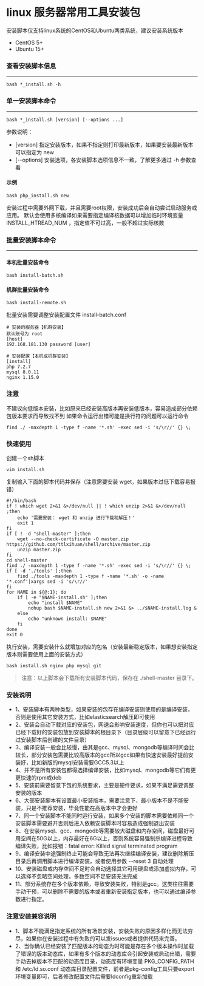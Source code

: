 linux 服务器常用工具安装包
===============

安装脚本仅支持linux系统的CentOS和Ubuntu两类系统，建议安装系统版本
* CentOS 5+
* Ubuntu 15+

### 查看安装脚本信息
-----------------
```
bash *_install.sh -h
```


### 单一安装脚本命令
-----------------
```
bash *_install.sh [version] [--options ...]
```

参数说明：
* [version]  指定安装版本，如果不指定则打印最新版本，如果要安装最新版本可以指定为 new
* [--options]  安装选项，各安装脚本选项信息不一致，了解更多通过 -h 参数查看

#### 示例
```
bash php_install.sh new
```


安装过程中需要外网下载，并且需要root权限，安装成功后会自动尝试启动服务或应用。
默认会使用多核编译如果需要指定编译核数据可以增加临时环境变量 INSTALL_HTREAD_NUM ，指定值不可过高，一般不超过实际核数


### 批量安装脚本命令
-----------------
#### 本机批量安装命令
```
bash install-batch.sh
```
#### 机群批量安装命令
```
bash install-remote.sh
```

批量安装需要调整安装配置文件 install-batch.conf
```
# 安装的服务器【机群安装】
默认账号为 root
[host]
192.168.181.130 password [user]

# 安装配置【本机或机群安装】
[install]
php 7.2.7
mysql 8.0.11
nginx 1.15.0
```

### 注意
不建议向低版本安装，比如原来已经安装高版本再安装低版本，容易造成部分依赖包版本要求而导致找不到
如果命令运行出错可能是换行符的问题可以运行命令
```
find ./ -maxdepth 1 -type f -name '*.sh' -exec sed -i 's/\r//' {} \;
```

### 快速使用
创建一个sh脚本
```
vim install.sh
```

复制输入下面的脚本代码并保存（注意需要安装 wget，如果版本过低下载容易报错）
```
#!/bin/bash
if ! which wget 2>&1 &>/dev/null || ! which unzip 2>&1 &>/dev/null ;then
    echo '需要安装： wget 和 unzip 进行下载和解压！'
    exit 1
fi
if [ ! -d "shell-master" ];then
    wget --no-check-certificate -O master.zip https://github.com/ttlxihuan/shell/archive/master.zip
    unzip master.zip
fi
cd shell-master
find ./ -maxdepth 1 -type f -name '*.sh' -exec sed -i 's/\r//' {} \;
if [ -d './tools' ];then
    find ./tools -maxdepth 1 -type f -name '*.sh' -o -name '*.conf'|xargs sed -i 's/\r//'
fi
for NAME in ${@:1}; do
    if [ -e "$NAME-install.sh" ];then
        echo "install $NAME"
        nohup bash $NAME-install.sh new 2>&1 &> ../$NAME-install.log &
    else
        echo "unknown install: $NAME"
    fi
done
exit 0
```

执行安装，需要安装什么就增加对应的包名（安装最新稳定版本，如果想安装指定版本则需要使用上面的安装方式）
```
bash install.sh nginx php mysql git
```

> 注意：以上脚本会下载所有安装脚本代码，保存在 ./shell-master 目录下。

### 安装说明
* 1、安装脚本有两种类型，如果安装的包存在编译安装则使用的是编译安装，否则是使用其它安装方式，比如elasticsearch解压即可使用
* 2、安装会自动下载对应的安装包，网速会影响安装速度，但你也可以把对应已经下载好的安装包放到安装脚本的根目录下（目录层级可以留意下已经运行过安装脚本后创建的文件目录）
* 3、编译安装一般会比较慢，由其是gcc、mysql、mongodb等编译时间会比较长，部分安装包需要比较高版本的gcc所以gcc如果有快速安装最好提前安装好，比如新版的mysql安装需要GCC5.3以上
* 4、并不是所有安装包都得选择编译安装，比如mysql、mongodb等它们有更更快速的rpm或deb
* 5、安装前需要留意下包的系统要求，主要是硬件要求，如果不满足需要调整安装的版本
* 6、大部安装脚本有设置最小安装版本，需要注意下，最小版本不是不能安装，只是不推荐安装，毕竟性能在高版本中才会更好
* 7、同一个安装脚本不能同时运行安装，如果多个安装的脚本需要依赖同一个安装脚本需要避开否则后进入依赖安装脚本时容易造成强制退出安装
* 8、在安装mysql、gcc、mongodb等需要较大磁盘和内存空间，磁盘最好可用空间在50G以上，内存最好在6G以上，否则系统容易强制杀编译进程导致编译失败，比如报错：fatal error: Killed signal terminated program
* 9、编译安装中途强制终止可能会导致无法再次继续编译安装，建议删除解压目录后再调用脚本进行编译安装，或者使用参数 --reset 3 自动处理
* 10、安装磁盘或内存空间不足时会自动选择其它可用硬盘或添加虚拟内存，可以选择不忽略空间处理，多数空间不足安装无法完成
* 11、部分系统存在多个版本依赖，导致安装失败，特别是gcc。这类往往需要手动干预，可以删除不需要的版本或者重新安装指定版本，也可以通过编译参数进行指定。

### 注意安装兼容说明
* 1、脚本不能满足指定系统的所有场景安装，安装失败的原因多样化而无法穷尽，如果你在安装过程中有失败的可以发issues或者提供代码来完善。
* 2、当你确认已经安装了匹配版本的动态为时可能是存在多个版本操作时加载了错误的版本动态库，如果有多个版本的动态库会引起安装或启动出错，需要手动去掉版本不匹配的动态库目录，动态库有环境变量 PKG_CONFIG_PATH 和 /etc/ld.so.conf 动态库目录配置文件，前者是pkg-config工具只要export环境变量即可，后者修改配置文件后需要ldconfig重新加载


